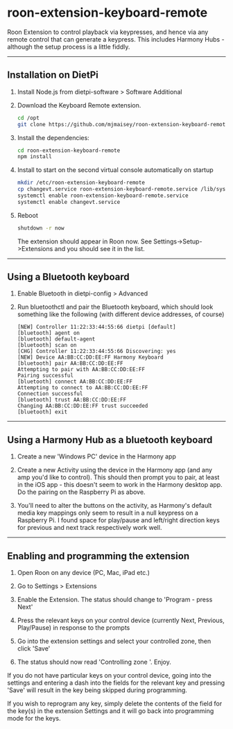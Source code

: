 # roon-extension-keyboard-remote

Roon Extension to control playback via keypresses, and hence via any remote control that can
generate a keypress. This includes Harmony Hubs - although the setup process is a little fiddly.

------------

## Installation on DietPi

1. Install Node.js from dietpi-software > Software Additional 

1. Download the Keyboard Remote extension.

   ```bash
   cd /opt
   git clone https://github.com/mjmaisey/roon-extension-keyboard-remote.git
   ```

1. Install the dependencies:
    ```bash
    cd roon-extension-keyboard-remote
    npm install
    ```

1. Install to start on the second virtual console automatically on startup
    ```bash
    mkdir /etc/roon-extension-keyboard-remote
    cp changevt.service roon-extension-keyboard-remote.service /lib/systemd/system
    systemctl enable roon-extension-keyboard-remote.service
    systemctl enable changevt.service
    ```

1. Reboot
    ```bash
    shutdown -r now
    ```

    The extension should appear in Roon now. See Settings->Setup->Extensions and you should see it in the list.


------------

## Using a Bluetooth keyboard

1. Enable Bluetooth in dietpi-config > Advanced

1. Run bluetoothctl and pair the Bluetooth keyboard, which should look something like the following (with 
   different device addresses, of course)
    ```
    [NEW] Controller 11:22:33:44:55:66 dietpi [default]
    [bluetooth] agent on
    [bluetooth] default-agent
    [bluetooth] scan on
    [CHG] Controller 11:22:33:44:55:66 Discovering: yes
    [NEW] Device AA:BB:CC:DD:EE:FF Harmony Keyboard
    [bluetooth] pair AA:BB:CC:DD:EE:FF
    Attempting to pair with AA:BB:CC:DD:EE:FF
    Pairing successful
    [bluetooth] connect AA:BB:CC:DD:EE:FF
    Attempting to connect to AA:BB:CC:DD:EE:FF
    Connection successful
    [bluetooth] trust AA:BB:CC:DD:EE:FF
    Changing AA:BB:CC:DD:EE:FF trust succeeded
    [bluetooth] exit
    ```

------------

## Using a Harmony Hub as a bluetooth keyboard

1. Create a new 'Windows PC' device in the Harmony app

1. Create a new Activity using the device in the Harmony app (and any amp you'd like to control). This 
   should then prompt you to pair, at least in the iOS app - this doesn't seem to work in the Harmony
   desktop app. Do the pairing on the Raspberry Pi as above.

1. You'll need to alter the buttons on the activity, as Harmony's default media key mappings only seem to
   result in a null keypress on a Raspberry Pi. I found space for play/pause and left/right direction 
   keys for previous and next track respectively work well.

------------

## Enabling and programming the extension

1. Open Roon on any device (PC, Mac, iPad etc.)

1. Go to Settings > Extensions

1. Enable the Extension. The status should change to 'Program - press Next'

1. Press the relevant keys on your control device (currently Next, Previous, Play/Pause) in response to the
   prompts

1. Go into the extension settings and select your controlled zone, then click 'Save'

1. The status should now read 'Controlling zone <zone name>'. Enjoy.

If you do not have particular keys on your control device, going into the settings and entering a dash into
the fields for the relevant key and pressing 'Save' will result in the key being skipped during programming.

If you wish to reprogram any key, simply delete the contents of the field for the key(s) in the extension
Settings and it will go back into programming mode for the keys.
